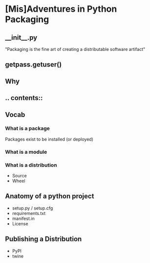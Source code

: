 # [Mis]Adventures in Python Packaging



## \_\_init\_\_.py
"Packaging is the fine art of creating a distributable software artifact"



## getpass.getuser()



## Why



## .\. contents::



## Vocab
### What is a package
Packages exist to be installed (or deployed)
### What is a module
### What is a distribution
 - Source
 - Wheel


## Anatomy of a python project

 - setup.py / setup.cfg
 - requirements.txt
 - manifest.in
 - License



## Publishing a Distribution
 - PyPI
 - twine

<!--stackedit_data:
eyJoaXN0b3J5IjpbLTY3NTE2NjczNSwtMTc4MjAyMzcyLC0zMD
UxMDQxNzVdfQ==
-->